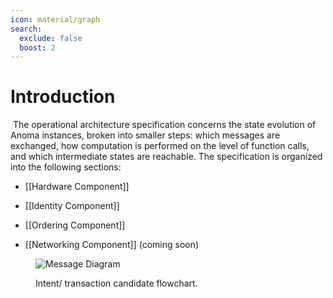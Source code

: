 ```yaml
---
icon: material/graph
search:
  exclude: false
  boost: 2
---
```


# Introduction
​
The operational architecture specification concerns the state evolution of Anoma instances, broken into smaller steps: which messages are exchanged, how computation is performed on the level of function calls, and which intermediate states are reachable.
The specification is organized into the following sections:

- [[Hardware Component]]

- [[Identity Component]]

- [[Ordering Component]]


- [[Networking Component]] (coming soon)


<figure markdown>

![Message Diagram](transaction_flow.svg)


<figcaption markdow

Intent/ transaction candidate flowchart.

</figcaption>
</figure>
